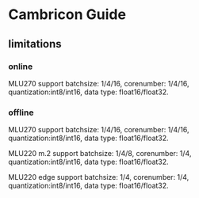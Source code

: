 # Cambricon Guide

## limitations

### online

  MLU270 support batchsize: 1/4/16, corenumber: 1/4/16, quantization:int8/int16, data type: float16/float32.

### offline

  MLU270 support batchsize: 1/4/16, corenumber: 1/4/16, quantization:int8/int16, data type: float16/float32.

  MLU220 m.2 support batchsize: 1/4/8, corenumber: 1/4, quantization:int8/int16, data type: float16/float32.

  MLU220 edge support batchsize: 1/4, corenumber: 1/4, quantization:int8/int16, data type: float16/float32.
